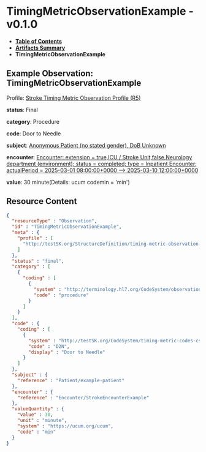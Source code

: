 # TimingMetricObservationExample - v0.1.0

* [**Table of Contents**](toc.md)
* [**Artifacts Summary**](artifacts.md)
* **TimingMetricObservationExample**

## Example Observation: TimingMetricObservationExample

Profile: [Stroke Timing Metric Observation Profile (R5)](StructureDefinition-timing-metric-observation-profile.md)

**status**: Final

**category**: Procedure

**code**: Door to Needle

**subject**: [Anonymous Patient (no stated gender), DoB Unknown](Patient-example-patient.md)

**encounter**: [Encounter: extension = true,ICU / Stroke Unit,false,Neurology department (environment); status = completed; type = Inpatient Encounter; actualPeriod = 2025-03-01 08:00:00+0000 --> 2025-03-10 12:00:00+0000](Encounter-StrokeEncounterExample.md)

**value**: 30 minute(Details: ucum codemin = 'min')



## Resource Content

```json
{
  "resourceType" : "Observation",
  "id" : "TimingMetricObservationExample",
  "meta" : {
    "profile" : [
      "http://testSK.org/StructureDefinition/timing-metric-observation-profile"
    ]
  },
  "status" : "final",
  "category" : [
    {
      "coding" : [
        {
          "system" : "http://terminology.hl7.org/CodeSystem/observation-category",
          "code" : "procedure"
        }
      ]
    }
  ],
  "code" : {
    "coding" : [
      {
        "system" : "http://testSK.org/CodeSystem/timing-metric-codes-cs",
        "code" : "D2N",
        "display" : "Door to Needle"
      }
    ]
  },
  "subject" : {
    "reference" : "Patient/example-patient"
  },
  "encounter" : {
    "reference" : "Encounter/StrokeEncounterExample"
  },
  "valueQuantity" : {
    "value" : 30,
    "unit" : "minute",
    "system" : "https://ucum.org/ucum",
    "code" : "min"
  }
}

```
